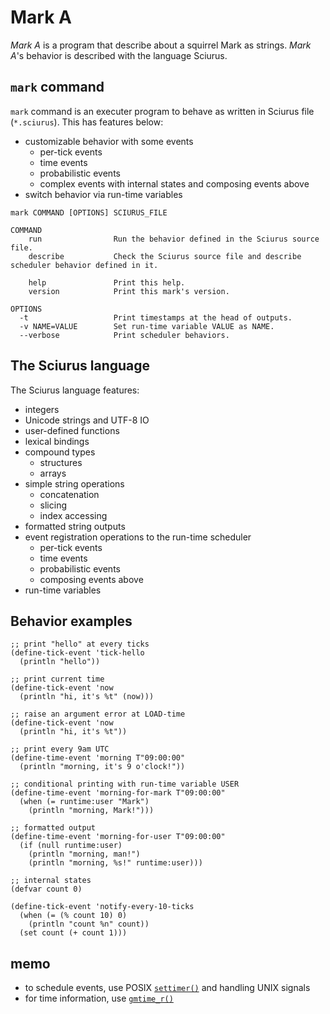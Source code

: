 # Mark A

*Mark A* is a program that describe about a squirrel Mark as strings. *Mark A*'s behavior is described with the language Sciurus.

## `mark` command

`mark` command is an executer program to behave as written in Sciurus file (`*.sciurus`). This has features below:

- customizable behavior with some events
  - per-tick events
  - time events
  - probabilistic events
  - complex events with internal states and composing events above
- switch behavior via run-time variables

```
mark COMMAND [OPTIONS] SCIURUS_FILE

COMMAND
    run                Run the behavior defined in the Sciurus source file.
    describe           Check the Sciurus source file and describe scheduler behavior defined in it.

    help               Print this help.
    version            Print this mark's version.

OPTIONS
  -t                   Print timestamps at the head of outputs.
  -v NAME=VALUE        Set run-time variable VALUE as NAME.
  --verbose            Print scheduler behaviors.
```

## The Sciurus language

The Sciurus language features:

- integers
- Unicode strings and UTF-8 IO
- user-defined functions
- lexical bindings
- compound types
  - structures
  - arrays
- simple string operations
  - concatenation
  - slicing
  - index accessing
- formatted string outputs
- event registration operations to the run-time scheduler
  - per-tick events
  - time events
  - probabilistic events
  - composing events above
- run-time variables

## Behavior examples


```
;; print "hello" at every ticks
(define-tick-event 'tick-hello
  (println "hello"))
```

```
;; print current time
(define-tick-event 'now
  (println "hi, it's %t" (now)))

;; raise an argument error at LOAD-time
(define-tick-event 'now
  (println "hi, it's %t"))
```

```
;; print every 9am UTC
(define-time-event 'morning T"09:00:00"
  (println "morning, it's 9 o'clock!"))
```

```
;; conditional printing with run-time variable USER
(define-time-event 'morning-for-mark T"09:00:00"
  (when (= runtime:user "Mark")
    (println "morning, Mark!")))
```

```
;; formatted output
(define-time-event 'morning-for-user T"09:00:00"
  (if (null runtime:user)
    (println "morning, man!")
    (println "morning, %s!" runtime:user)))
```

```
;; internal states
(defvar count 0)

(define-tick-event 'notify-every-10-ticks
  (when (= (% count 10) 0)
    (println "count %n" count))
  (set count (+ count 1)))
```

## memo

- to schedule events, use POSIX [`settimer()`](https://linuxjm.osdn.jp/html/LDP_man-pages/man2/getitimer.2.html) and handling UNIX signals
- for time information, use [`gmtime_r()`](https://linuxjm.osdn.jp/html/LDP_man-pages/man3/ctime.3.html)
